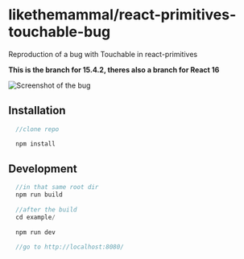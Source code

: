 likethemammal/react-primitives-touchable-bug
=========

Reproduction of a bug with Touchable in react-primitives

**This is the branch for 15.4.2, theres also a branch for React 16**

![Screenshot of the bug](https://i.imgur.com/kfqXAdz.png)

## Installation

```js
  //clone repo

  npm install
```

## Development

```js
  //in that same root dir
  npm run build
  
  //after the build
  cd example/
  
  npm run dev
  
  //go to http://localhost:8080/
```

